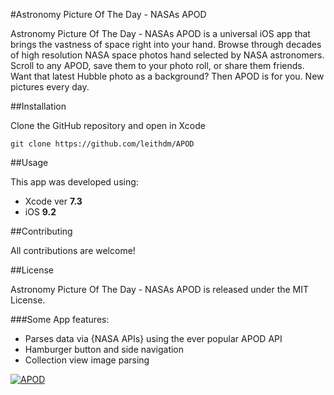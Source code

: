 #Astronomy Picture Of The Day - NASAs APOD

Astronomy Picture Of The Day - NASAs APOD is a universal iOS app that brings the vastness of space right into your hand. Browse through decades of high resolution NASA space photos hand selected by NASA astronomers. Scroll to any APOD, save them to your photo roll, or share them friends. Want that latest Hubble photo as a background? Then APOD is for you. New pictures every day.

##Installation

Clone the GitHub repository and open in Xcode

`git clone https://github.com/leithdm/APOD`

##Usage

This app was developed using: 
- Xcode ver **7.3**
- iOS **9.2**

##Contributing

All contributions are welcome!

##License

Astronomy Picture Of The Day - NASAs APOD is released under the MIT License.

###Some App features:

- Parses data via {NASA APIs} using the ever popular APOD API
- Hamburger button and side navigation
- Collection view image parsing

[![APOD](https://j.gifs.com/jRJ5Rl.gif)](https://youtu.be/bVeNXoMjtXY)

